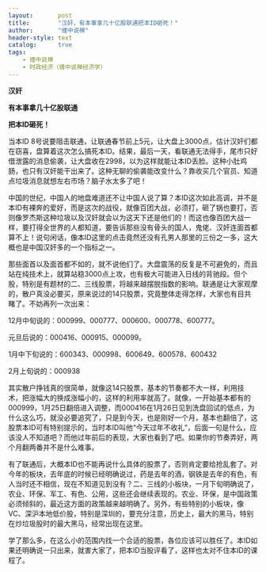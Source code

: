 ```yaml
---
layout:       post
title:        "汉奸，有本事拿几十亿股联通把本ID砸死！"
author:       "缠中说禅"
header-style: text
catalog:      true
tags:
    - 缠中说禅
    - 时政经济（缠中说禅经济学）
---
```


**汉奸**

**有本事拿几十亿股联通**

**把本ID砸死！**



当本ID 8号说要阻击联通，让联通春节前上5元，让大盘上3000点，估计汉奸们都在窃喜，盘算着这次怎么搞死本ID。结果，最后一天，看联通无法得手，尾市只好借泄露的消息偷袭，让大盘收在2998，以为这样就能让本ID丢脸。这种小肚鸡肠，也只有汉奸能干出来了。这种无聊的偷袭能改变什么？靠收买几个官员、知道点垃圾消息就想左右市场？脑子水太多了吧！



中国的世纪，中国人的地盘难道还不让中国人说了算？本ID这次如此高调，并不是本ID有裸奔的爱好，而是这次的战役，就像百团大战，必须打，砸了锅也要打，否则像罗杰斯这种垃圾以及汉奸就会以为这天下还是他们的！而这也像百团大战一样，要打得全世界的人都知道，要告诉那些没有骨头的国人，鬼佬、汉奸连面首都算不上！说句闲话，像本ID这里的点击竟然还没有孔男人那里的三份之一多，这大概也是中国汉奸多的一个指标之一。



那些面首以及面首都不如的，就不说他们了。大盘震荡的反复是不可避免的，而且站在纯技术上，就算站稳3000点上攻，也有极大可能进入日线的背驰段。但个股，特别是有题材的二、三线股票，将越来越摆脱指数的影响。联通是让大家观摩的，散户真没必要买，原来说过的14只股票，究竟整体走得怎样，大家也有目共睹了。不妨再列一次出来：



12月中旬说的：000999、000777、000600、000778、600777。



元旦后说的：000416、000915、000099。



1月中下旬说的：600343、000998、600649、600578、600432



2月上旬说的：000938



其实散户挣钱真的很简单，就像这14只股票，基本的节奏都不大一样，利用技术，把涨幅大的换成涨幅小的，这样的利用率就高了。就像，一开始基本都有的000999，1月25日翻倍进入调整，而000416在1月26日见到洗盘回试的低点，为什么这么巧，就没必要追究了，只是到今天，也是刚好一个月，基本也翻倍了，这股票本ID可有特别提示的，当时本ID叫他“今天过年不收礼”，后面一句是什么，应该没人不知道吧？而他过年前后的表现，大家也看到了吧。如果你的节奏弄好，两个月翻两番并不是什么难事。



有了联通后，大概本ID也不能再说什么具体的股票了，否则肯定要给抢乱套了。对今年的板块，去年底的时候已经明确说过，药是去年的酒，钢铁是去年的有色，有人当时还不相信，现在不知道见到没有？二、三线的小板块，一月下旬明确说了，农业、环保、军工、有色、公用，这些还会继续表现的。农业、环保，是中国政策必须倾斜的，最近这方面的政策越来越明确了。另外，有些特别的小板块，像VC、深沪本地低价股，特别是深圳的，要充分注意，历史上，最大的黑马，特别在炒垃圾股时的最大黑马，经常出现在这里。



学了那么多，在这么小的范围内找一个合适的股票，各位应该可以胜任了。本ID如果还明确说一只出来，就害大家了，把本ID当股评看了，这样也太对不住本ID的课程了。
